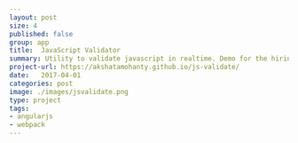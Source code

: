 ```yaml
---
layout: post
size: 4
published: false
group: app
title:  JavaScript Validator
summary: Utility to validate javascript in realtime. Demo for the hiring test for developers applying to the Design Automation Lab at SDE, NUS 
project-url: https://akshatamohanty.github.io/js-validate/
date:   2017-04-01
categories: post
image: ./images/jsvalidate.png
type: project
tags: 
- angularjs
- webpack
---
```

